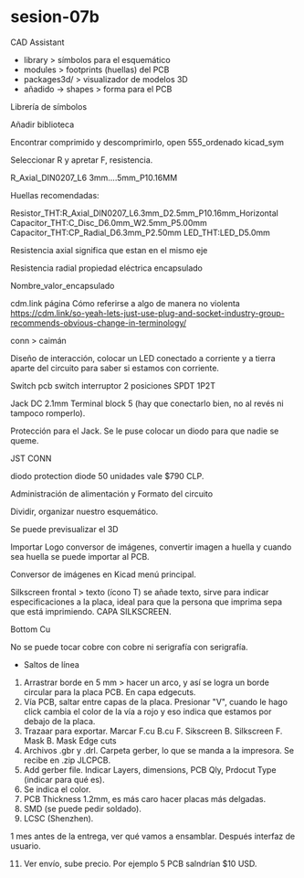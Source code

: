 # sesion-07b
CAD Assistant
*  library > símbolos para el esquemático
*  modules > footprints (huellas) del PCB
*  packages3d/ > visualizador de modelos 3D
*  añadido -> shapes > forma para el PCB

Librería de símbolos

Añadir biblioteca

Encontrar comprimido y descomprimirlo, open 555_ordenado kicad_sym

Seleccionar R y apretar F, resistencia.

R_Axial_DIN0207_L6 3mm....5mm_P10.16MM

Huellas recomendadas:

Resistor_THT:R_Axial_DIN0207_L6.3mm_D2.5mm_P10.16mm_Horizontal
Capacitor_THT:C_Disc_D6.0mm_W2.5mm_P5.00mm
Capacitor_THT:CP_Radial_D6.3mm_P2.50mm
LED_THT:LED_D5.0mm

Resistencia axial significa que estan en el mismo eje

Resistencia radial propiedad eléctrica encapsulado

Nombre_valor_encapsulado

cdm.link página Cómo referirse a algo de manera no violenta  https://cdm.link/so-yeah-lets-just-use-plug-and-socket-industry-group-recommends-obvious-change-in-terminology/

conn > caimán

Diseño de interacción, colocar un LED conectado a corriente y a tierra aparte del circuito para saber si estamos con corriente.

Switch pcb
switch interruptor 2 posiciones SPDT 1P2T

Jack DC 2.1mm
Terminal block 5 (hay que conectarlo bien, no al revés ni tampoco romperlo).

Protección para el Jack. Se le puse colocar un diodo para que nadie se queme.

JST CONN

diodo protection diode
50 unidades vale $790 CLP.

Administración de alimentación y Formato del circuito

Dividir, organizar nuestro esquemático.

Se puede previsualizar el 3D

Importar Logo conversor de imágenes, convertir imagen a huella y cuando sea huella se puede importar al PCB.

Conversor de imágenes en Kicad menú principal.

Silkscreen frontal > texto (ícono T) se añade texto, sirve para indicar especificaciones a la placa, ideal para que la persona que imprima sepa que está imprimiendo. CAPA SILKSCREEN.

Bottom Cu

No se puede tocar cobre con cobre ni serigrafía con serigrafía.

*  Saltos de línea

1.   Arrastrar borde en 5 mm > hacer un arco, y así se logra un borde circular para la placa PCB. En capa edgecuts.
2.   Vía PCB, saltar entre capas de la placa. Presionar "V", cuando le hago click cambia el color de la vía a rojo y eso indica que estamos por debajo de la placa.
3.   Trazaar para exportar. Marcar F.cu B.cu F. Sikscreen B. Silkscreen F. Mask B. Mask Edge cuts
4.   Archivos .gbr y .drl. Carpeta gerber, lo que se manda a la impresora. Se recibe en .zip JLCPCB.
5.   Add gerber file. Indicar Layers, dimensions, PCB Qly, Prdocut Type (indicar para qué es).
6.   Se indica el color.
7.   PCB Thickness 1.2mm, es más caro hacer placas más delgadas.
8.   SMD (se puede pedir soldado).
9.   LCSC (Shenzhen).

1 mes antes de la entrega, ver qué vamos a ensamblar. Después interfaz de usuario.

11.   Ver envío, sube precio. Por ejemplo 5 PCB salndrían $10 USD.

